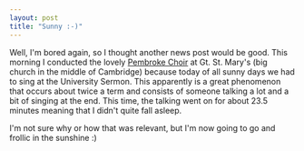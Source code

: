 ```yaml
---
layout: post
title: "Sunny :-)"
---
```

Well, I'm bored again, so I thought another news post would be good. This
morning I conducted the lovely [Pembroke Choir][1] at Gt. St. Mary's (big
church in the middle of Cambridge) because today of all sunny days we had to
sing at the University Sermon. This apparently is a great phenomenon that
occurs about twice a term and consists of someone talking a lot and a bit of
singing at the end. This time, the talking went on for about 23.5 minutes
meaning that I didn't quite fall asleep.

I'm not sure why or how that was relevant, but I'm now going to go and frollic
in the sunshine :)

   [1]: http://www.pem.cam.ac.uk/choir
